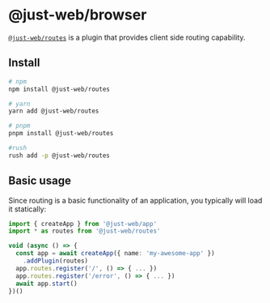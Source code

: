# @just-web/browser

[`@just-web/routes`] is a plugin that provides client side routing capability.

## Install

```sh
# npm
npm install @just-web/routes

# yarn
yarn add @just-web/routes

# pnpm
pnpm install @just-web/routes

#rush
rush add -p @just-web/routes
```

## Basic usage

Since routing is a basic functionality of an application,
you typically will load it statically:

```ts
import { createApp } from '@just-web/app'
import * as routes from '@just-web/routes'

void (async () => {
  const app = await createApp({ name: 'my-awesome-app' })
    .addPlugin(routes)
  app.routes.register('/', () => { ... })
  app.routes.register('/error', () => { ... })
  await app.start()
})()

```

[`@just-web/routes`]: https://github.com/justland/just-web/tree/main/plugins/routes
